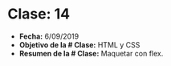 # Clase: 14
* **Fecha:** 6/09/2019
* **Objetivo de la # Clase:** HTML y CSS
* **Resumen de la # Clase:** Maquetar con flex. 